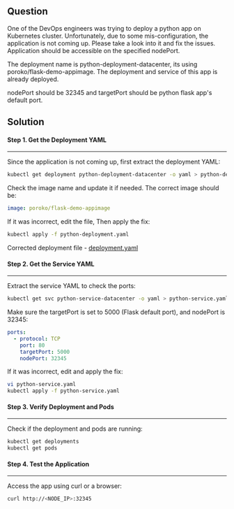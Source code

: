 ## Question
One of the DevOps engineers was trying to deploy a python app on Kubernetes cluster. Unfortunately, due to some mis-configuration, the application is not coming up. Please take a look into it and fix the issues. Application should be accessible on the specified nodePort.

The deployment name is python-deployment-datacenter, its using poroko/flask-demo-appimage. The deployment and service of this app is already deployed.

nodePort should be 32345 and targetPort should be python flask app's default port.

## Solution 
#### Step 1. Get the Deployment YAML
---
Since the application is not coming up, first extract the deployment YAML:

```sh
kubectl get deployment python-deployment-datacenter -o yaml > python-deployment.yaml
```
Check the image name and update it if needed. The correct image should be:

```yaml
image: poroko/flask-demo-appimage
```
If it was incorrect, edit the file, Then apply the fix:

```sh
kubectl apply -f python-deployment.yaml
```

Corrected deployment file - [deployment.yaml](./deployment.yaml)

#### Step 2. Get the Service YAML
---
Extract the service YAML to check the ports:

```sh
kubectl get svc python-service-datacenter -o yaml > python-service.yaml
```
Make sure the targetPort is set to 5000 (Flask default port), and nodePort is 32345:

```yaml
ports:
  - protocol: TCP
    port: 80
    targetPort: 5000
    nodePort: 32345
```
If it was incorrect, edit and apply the fix:

```sh
vi python-service.yaml
kubectl apply -f python-service.yaml
```

#### Step 3. Verify Deployment and Pods
---
Check if the deployment and pods are running:

```sh
kubectl get deployments
kubectl get pods
```

#### Step 4. Test the Application
---
Access the app using curl or a browser:

```sh
curl http://<NODE_IP>:32345
```